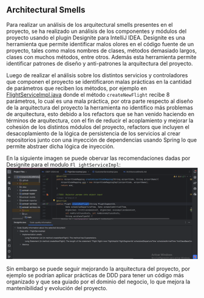 ## Architectural Smells

Para realizar un análisis de los arquitectural smells presentes en el proyecto,
se ha realizado un análisis de los componentes y módulos del proyecto usando el
plugin Designite para IntelliJ IDEA. Designite es una herramienta que permite identificar
malos olores en el código fuente de un proyecto, tales como malos nombres de clases, métodos demasiado largos, clases con muchos métodos, entre otros.
Además esta herramienta permite identificar patrones de diseño y anti-patrones la arquitectura del proyecto.

Luego de realizar el análisis sobre los distintos servicios y controladores que componen el
proyecto se identificaron malas prácticas en la cantidad de parámetros que reciben los métodos, por ejemplo en 
[FlightServiceImpl.java](..%2Facmeair-services-morphia%2Fsrc%2Fmain%2Fjava%2Fcom%2Facmeair%2Fmorphia%2Fservices%2FFlightServiceImpl.java)
donde el método `createNewFlight` recibe 8 parámetros, lo cual es una mala práctica, por otra parte respecto al diseño de
la arquitectura del proyecto la herramienta no identifico más problemas de arquitectura, esto debido a los refactors
que se han venido haciendo en términos de arquitectura, con el fin de reducir el acoplamiento y mejorar la cohesión de los distintos módulos del proyecto,
refactors que incluyen el desacoplamiento de la lógica de persistencia de los servicios al crear repositorios junto con
una inyección de dependencias usando Spring lo que permite abstraer dicha lógica de inyección.

En la siguiente imagen se puede obervar las recomendaciones dadas por Designite para el modulo `Fl
ightServiceImpl`:
![arq.png](img%2Farq.png)

Sin embargo se puede seguir mejorando la arquitectura del proyecto, por ejemplo se podrían aplicar prácticas de DDD para
tener un código más organizado y que sea guiado por el dominio del negocio, lo que mejora la mantenibilidad y evolución del proyecto.